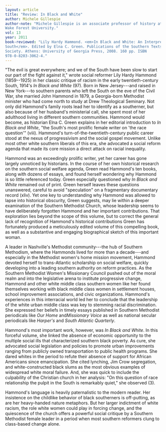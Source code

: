 ```yaml
---
layout: article
title: "Review: In Black and White"
author: Michele Gillespie
author-note: "Michele Gillespie is an associate professor of history at
Wake Forest University."
vol: 13
year: 2011
book-reviewed: "Lily Hardy Hammond. <em>In Black and White: An Interpretation of the
South</em>. Edited by Elna C. Green. Publications of the Southern Texts
Society. Athens: University of Georgia Press, 2008. 160 pp. ISBN
978-0-8203-3062-4."
---
```


"The evil is great everywhere; and we of the South have been slow to
start our part of the fight against it," wrote social reformer Lily
Hardy Hammond (1859--1925) in her classic critique of racism in the early
twentieth-century South, 1914's *In Black and White* (97). Born in New
Jersey---and raised in New York---to southern parents who left the South on
the eve of the Civil War, she married John Hammond in 1879, a
Georgia-born Methodist minister who had come north to study at Drew
Theological Seminary. Not only did Hammond's family roots lead her to
identify as a southerner, but also because of her husband's ministerial
call, she spent most of her adulthood living in different southern
communities. Hammond would become, as historian Elna C. Green explains
in her editorial introduction to *In Black and White*, "the South's most
prolific female writer on 'the race question'" (viii). Hammond's
turn-of-the-twentieth-century public career stood at the nexus of
progressivism and the social gospel movement. Unlike most other white
southern liberals of this era, she advocated a social reform agenda that
made its core mission a direct attack on racial inequality.

Hammond was an exceedingly prolific writer, yet her career has gone
largely unnoticed by historians. In the course of her own historical
research on the southern social welfare agenda, Green read Hammond's ten
books, along with dozens of essays, and found herself wondering why
Hammond is so little referenced today. Green especially questioned why
*In Black and White* remained out of print. Green herself leaves these
questions unanswered, careful to avoid "speculation" on a fragmentary
documentary record (xliv). Yet one key to understanding why Hammond was
allowed to lapse into historical obscurity, Green suggests, may lie
within a deeper examination of the Southern Methodist Church, whose
leadership seems to have deliberately forgotten Hammond and her
important contributions. That exploration lies beyond the scope of this
volume, but to correct the general lack of recognition of Hammond's
historical contributions Green has fortunately produced a meticulously
edited volume of this compelling book, as well as a substantive and
engaging biographical sketch of this important woman.

A leader in Nashville's Methodist community---the hub of Southern
Methodism, where the Hammonds lived for more than a decade---and
especially in the Methodist women's home mission movement, Hammond
devoted herself to trans-Atlantic scholarship on social welfare, quickly
developing into a leading southern authority on reform practices. As the
Southern Methodist Women's Missionary Council pushed out of the moral
realm and into the legislative arena to institute progressive change,
Hammond and other white middle class southern women like her found
themselves working with black middle class women in settlement houses,
school improvement associations, and civic organizations. Hammond's
experiences in this interracial world led her to conclude that the
leadership of the white urban middle class was key to stemming racial
discrimination. She expressed her beliefs in timely essays published in
Southern Methodist periodicals like *Our Home* and*Missionary Voice* as
well as national secular periodicals like *Harper's* and *South Atlantic
Quarterly*.

Hammond's most important work, however, was *In Black and White*. In
this forceful volume, she linked the absence of economic opportunity to
the multiple social ills that characterized southern black poverty. As
cure, she advocated social legislation and policies to promote urban
improvements ranging from publicly owned transportation to public health
programs. She dared whites in the period to refute their absence of
support for African Americans since emancipation. She cited lynching,
Jim Crow segregation, and white-constructed black slums as the most
obvious examples of widespread white moral failure. And, she was quick
to include the culpability of the Christian church in her analysis: "On
this question of race relationship the pulpit in the South is remarkably
quiet," she observed (3).

Hammond's language is heavily paternalistic to the modern reader. Her
insistence on the childlike behavior of black southerners is
off-putting, as are her heavy-handed nature metaphors. But her larger
indictment of white racism, the role white women could play in forcing
change, and the quiescence of the church offers a powerful social
critique by a Southern Methodist female leader in a period when most
southern reformers clung to class-based change alone.
